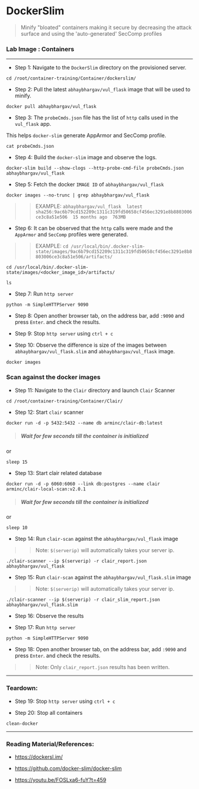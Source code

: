 # **DockerSlim**
> Minify "bloated" containers making it secure by decreasing the attack surface and using the 'auto-generated' SecComp profiles

### **Lab Image : Containers**

---

* Step 1: Navigate to the `DockerSlim` directory on the provisioned server.

```commandline
cd /root/container-training/Container/dockerslim/
```

* Step 2: Pull the latest `abhaybhargav/vul_flask` image that will be used to minify.

```commandline
docker pull abhaybhargav/vul_flask
```

* Step 3: The `probeCmds.json` file has the list of `http` calls used in the `vul_flask` app.
 
 This helps `docker-slim` generate AppArmor and SecComp profile.

```commandline
cat probeCmds.json
```

* Step 4: Build the `docker-slim` image and observe the logs.

```commandline
docker-slim build --show-clogs --http-probe-cmd-file probeCmds.json abhaybhargav/vul_flask
```

* Step 5: Fetch the docker `IMAGE ID` of `abhaybhargav/vul_flask`

```commandline
docker images --no-trunc | grep abhaybhargav/vul_flask
```

>>EXAMPLE: `abhaybhargav/vul_flask  latest  sha256:9ac6b79cd152209c1311c319fd50658cf456ec3291e8b8803006ce3c8a51e506  15 months ago  763MB`

* Step 6: It can be observed that the `http` calls were made and the `AppArmor` and `SecComp` profiles were generated.

>>EXAMPLE: `cd /usr/local/bin/.docker-slim-state/images/9ac6b79cd152209c1311c319fd50658cf456ec3291e8b8803006ce3c8a51e506/artifacts/ `

```commandline
cd /usr/local/bin/.docker-slim-state/images/<docker_image_id>/artifacts/
```

```commandline
ls
```

* Step 7: Run `http server`

```commandline
python -m SimpleHTTPServer 9090
```
* Step 8: Open another browser tab, on the address bar, add `:9090` and press `Enter`. and check the results.

* Step 9: Stop `http server` using `ctrl + c`

* Step 10: Observe the difference is size of the images between `abhaybhargav/vul_flask.slim` and `abhaybhargav/vul_flask` image.

```commandline
docker images
```

### Scan against the docker images

* Step 11: Navigate to the `Clair` directory and launch `Clair` Scanner

```commandline
cd /root/container-training/Container/Clair/
```

* Step 12: Start `clair` scanner

```commandline
docker run -d -p 5432:5432 --name db arminc/clair-db:latest
```

> ##### Wait for few seconds till the container is initialized

or 

```commandline
sleep 15
```

* Step 13:  Start clair related database

```commandline
docker run -d -p 6060:6060 --link db:postgres --name clair arminc/clair-local-scan:v2.0.1
```

> ##### Wait for few seconds till the container is initialized

or 

```commandline
sleep 10
```

* Step 14: Run `clair-scan` against the `abhaybhargav/vul_flask` image

>> Note: `$(serverip)` will automatically takes your server ip.

```commandline
./clair-scanner --ip $(serverip) -r clair_report.json abhaybhargav/vul_flask
```

* Step 15: Run `clair-scan` against the `abhaybhargav/vul_flask.slim` image

>> Note: `$(serverip)` will automatically takes your server ip.

```commandline
./clair-scanner --ip $(serverip) -r clair_slim_report.json abhaybhargav/vul_flask.slim
```

* Step 16:  Observe the results

* Step 17: Run `http server`

```commandline
python -m SimpleHTTPServer 9090
```

* Step 18: Open another browser tab, on the address bar, add `:9090` and press `Enter`. and check the results.

>> Note: Only `clair_report.json` results has been written.  

---

### Teardown:

* Step 19: Stop `http server` using `ctrl + c`

* Step 20: Stop all containers

```commandline
clean-docker
```

---

### Reading Material/References:

* https://dockersl.im/

* https://github.com/docker-slim/docker-slim

* https://youtu.be/FOSLxa6-fuY?t=459
